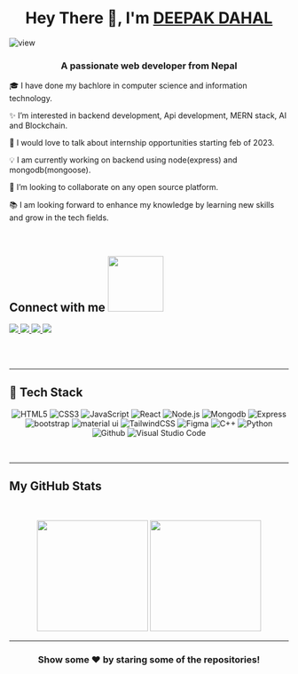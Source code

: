 <h1 align="center">Hey There 👋, I'm <a href="https://www.linkedin.com/in/deepak9dahal/"> DEEPAK DAHAL  </a></h1>
<img src="https://komarev.com/ghpvc/?username=dahaldeepak" alt="view"/>

<h3 align="center">A passionate web developer  from Nepal</h3>


🎓 I have done my bachlore in computer science and information technology. <br />

✨ I’m interested in backend development, Api development, MERN stack, AI and Blockchain. <br/>

💬 I would love to talk about internship opportunities starting feb of 2023. </br>

💡 I am currently working on backend using node(express) and mongodb(mongoose). <br/>

💞️ I’m looking to collaborate on any open source platform. <br />

📚 I am looking forward to enhance my knowledge by learning new skills and grow in the tech fields.

<br/>
<h2>
    Connect with me <img src='https://raw.githubusercontent.com/ShahriarShafin/ShahriarShafin/main/Assets/handshake.gif' width="100px">
</h2>
<a href="https://www.linkedin.com/in/deepak9dahal/">
  <img src="https://img.shields.io/badge/LinkedIn-0077B5?style=for-the-badge&logo=linkedin&logoColor=white" /> 
 </a> 
<a href="mailto:deepak9dahal@gmail.com">
  <img src="https://img.shields.io/badge/Gmail-D14836?style=for-the-badge&logo=gmail&logoColor=white"   />
</a>

<a href="https://www.facebook.com/deepak.dahal41">
  <img src="https://img.shields.io/badge/facebook-EC7063?style=for-the-badge&logo=facebook&logoColor=white"   />
</a>
<a href="https://t.me/deepak9dahal">
  <img src="https://img.shields.io/badge/Telegram-2CA5E0?style=for-the-badge&logo=telegram&logoColor=white"   />
</a>




<br> <br>

<hr/>
<h2> 🥞 Tech Stack</h2>
<p align="center">
<img alt="HTML5" src="https://img.shields.io/badge/html5-%23fca9ae.svg?style=for-the-badge&logo=html5&logoColor=140200"/>
<img alt="CSS3" src="https://img.shields.io/badge/css3-%23ffd2ce.svg?style=for-the-badge&logo=css3&logoColor=140200"/>
<img alt="JavaScript" src="https://img.shields.io/badge/javascript-%23e4626b.svg?style=for-the-badge&logo=javascript&logoColor=%23F7DF1E"/>
<img alt="React" src="https://img.shields.io/badge/React-20232A?style=for-the-badge&logo=react&logoColor=61DAFB"/>
<img alt="Node.js" src="https://img.shields.io/badge/Node.js-43853D?style=for-the-badge&logo=node.js&logoColor=white"/>
<img alt="Mongodb" src="https://img.shields.io/badge/MongoDB-4EA94B?style=for-the-badge&logo=mongodb&logoColor=white"/>
<img alt="Express" src="https://img.shields.io/badge/Express.js-404D59?style=for-the-badge"/>
<img alt="bootstrap" src="https://img.shields.io/badge/Bootstrap-563D7C?style=for-the-badge&logo=bootstrap&logoColor=white" />
<img alt="material ui" src="https://img.shields.io/badge/Material--UI-0081CB?style=for-the-badge&logo=material-ui&logoColor=white" />
<img alt="TailwindCSS" src="https://img.shields.io/badge/tailwind css-%23fca9ae.svg?style=for-the-badge&logo=tailwind-css&logoColor=140200"/>
<img alt="Figma" src="https://img.shields.io/badge/figma-%23ffd2ce.svg?style=for-the-badge&logo=figma&logoColor=140200" />

<img alt="C++" src="https://img.shields.io/badge/C%2B%2B-00599C?style=for-the-badge&logo=c%2B%2B&logoColor=white"/>
<img alt="Python" src="https://img.shields.io/badge/python-%23fca9ae.svg?style=for-the-badge&logo=python&logoColor=140200"/>
<img alt="Github" src="https://img.shields.io/badge/github-%23e4626b.svg?style=for-the-badge&logo=github&logoColor=140200"/>
<img alt="Visual Studio Code" src="https://img.shields.io/badge/Visual Studio Code-f2ca61.svg?style=for-the-badge&logo=visual-studio-code&logoColor=140200"/>

  </p>
<br>
<hr/>

<!-- ## Stats 📈
<details>
</details>
<summary> </summary> -->
<h2>My GitHub Stats</h2>
<br>
<p align="center">

  <!-- <a href="https://github.com/DahalDeepak">
<img height="200em" src="https://github-readme-streak-stats.herokuapp.com/?user=DahalDeepak&bg_color=ffefe7&text_color=140200&title_color=e4626b&border_color=ffd2ce&icon_color=e4626b"/>   -->
  <img height="200em" src="https://github-readme-stats.vercel.app/api?username=DahalDeepak&show_icons=true&include_all_commits=true&count_private=true"/>
  <img height="200em" src="https://github-readme-stats.vercel.app/api/top-langs/?username=DahalDeepak&layout=compact&langs_count=6"/>
</p>

<!-- ## Contribution Graph 📊 -->

<!-- <img
     src="https://activity-graph.herokuapp.com/graph?username=DahalDeepak&theme=chartreuse-dark"
     /> -->

---

<div align="center">

### Show some ❤️ by staring some of the repositories!

</div>

<!-- ![GitHub metrics](https://metrics.lecoq.io/DahalDeepak)   -->
